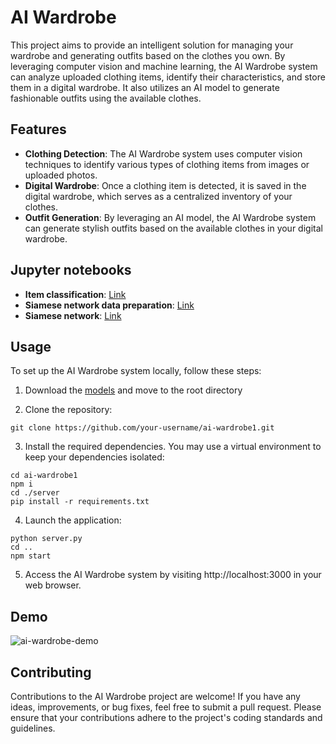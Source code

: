 # AI Wardrobe
This project aims to provide an intelligent solution for managing your wardrobe and generating outfits based on the clothes you own. By leveraging computer vision and machine learning, the AI Wardrobe system can analyze uploaded clothing items, identify their characteristics, and store them in a digital wardrobe. It also utilizes an AI model to generate fashionable outfits using the available clothes.

## Features
* **Clothing Detection**: The AI Wardrobe system uses computer vision techniques to identify various types of clothing items from images or uploaded photos.
* **Digital Wardrobe**: Once a clothing item is detected, it is saved in the digital wardrobe, which serves as a centralized inventory of your clothes.
* **Outfit Generation**: By leveraging an AI model, the AI Wardrobe system can generate stylish outfits based on the available clothes in your digital wardrobe.

## Jupyter notebooks
* **Item classification**: [Link](https://colab.research.google.com/drive/1rBoMSQz3JSipRs9IQRFEHFFgR_rb_uhx?usp=sharing)
*  **Siamese network data preparation**: [Link](https://colab.research.google.com/drive/1VG9TsyyLwghVEmNTNt2e0lSv1n6BZhT6?usp=share_link)
*  **Siamese network**: [Link](https://colab.research.google.com/drive/1suMfgb-5VG7dK852z-YcrP5ZYUHPKYlB?usp=sharing)

## Usage

To set up the AI Wardrobe system locally, follow these steps:

1. Download the [models](https://drive.google.com/file/d/1iR8BF3As2roXZdprnVHAXmc3TuRHzq18/view?usp=share_link) and move to the root directory

2. Clone the repository:
```
git clone https://github.com/your-username/ai-wardrobe1.git
```
3. Install the required dependencies. You may use a virtual environment to keep your dependencies isolated:
```
cd ai-wardrobe1
npm i
cd ./server
pip install -r requirements.txt
```
4. Launch the application:
```
python server.py
cd ..
npm start
```
5. Access the AI Wardrobe system by visiting http://localhost:3000 in your web browser.

## Demo

![ai-wardrobe-demo](https://github.com/user-attachments/assets/89679dca-fb7e-42f7-b54f-28d0a2baac1f)



## Contributing
Contributions to the AI Wardrobe project are welcome! If you have any ideas, improvements, or bug fixes, feel free to submit a pull request. Please ensure that your contributions adhere to the project's coding standards and guidelines.
